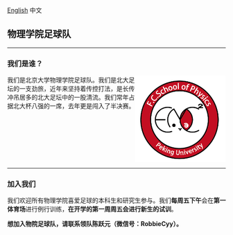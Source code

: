 <a href="index.html">English</a> 中文

## 物理学院足球队
---
### 我们是谁？
<div class="About_the_team" style="min-height:200px">
<div style="float:right">
    <img src="Logo.png" {width="200px" height="200px" title="Our logo" alt="Our logo"}>
</div>

我们是北京大学物理学院足球队。我们是北大足坛的一支劲旅，近年来坚持着传控打法，是长传冲吊居多的北大足坛中的一股清流。我们常年占据北大杯八强的一席，去年更是闯入了半决赛。
</div>

---
### 加入我们

我们欢迎所有物理学院喜爱足球的本科生和研究生参与。我们**每周五下午**会在**第一体育场**进行例行训练，**在开学的第一周周五会进行新生的试训**。

**想加入物院足球队，请联系领队陈跃元（微信号：RobbieCyy）。**
